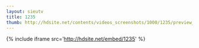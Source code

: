 ```yaml
---
layout: sieutv
title: 1235
thumb: http://hdsite.net/contents/videos_screenshots/1000/1235/preview_360p.mp4.jpg
---
```

{% include iframe src='http://hdsite.net/embed/1235' %}
 

